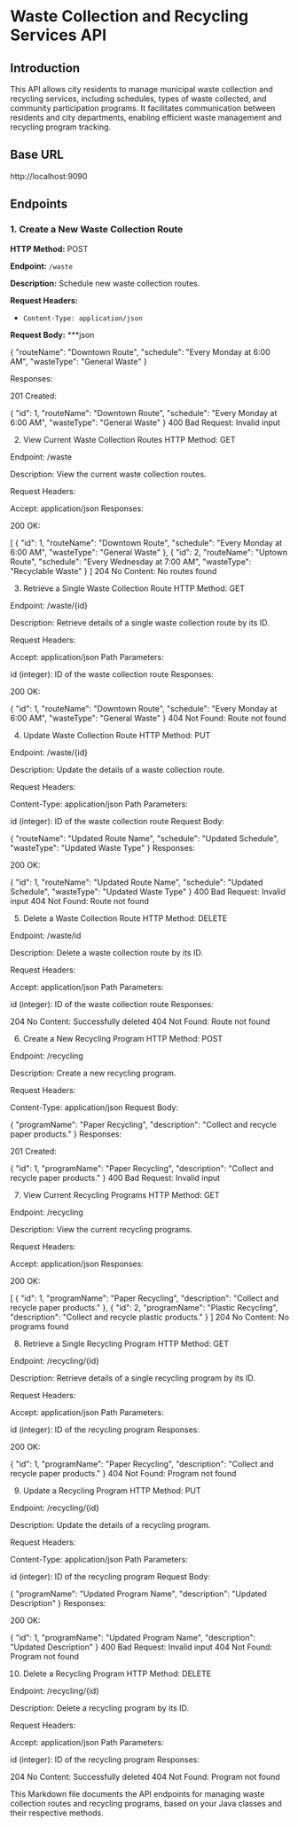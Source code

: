 # Waste Collection and Recycling Services API

## Introduction

This API allows city residents to manage municipal waste collection and recycling services, including schedules, types of waste collected, and community participation programs. It facilitates communication between residents and city departments, enabling efficient waste management and recycling program tracking.

## Base URL

http://localhost:9090

## Endpoints

### 1. Create a New Waste Collection Route

**HTTP Method:** POST

**Endpoint:** `/waste`

**Description:** Schedule new waste collection routes.

**Request Headers:**

- `Content-Type: application/json`

**Request Body:**
***json

{
  "routeName": "Downtown Route",
  "schedule": "Every Monday at 6:00 AM",
  "wasteType": "General Waste"
}

Responses:

201 Created:


{
  "id": 1,
  "routeName": "Downtown Route",
  "schedule": "Every Monday at 6:00 AM",
  "wasteType": "General Waste"
}
400 Bad Request: Invalid input

2. View Current Waste Collection Routes
HTTP Method: GET

Endpoint: /waste

Description: View the current waste collection routes.

Request Headers:

Accept: application/json
Responses:

200 OK:

[
  {
    "id": 1,
    "routeName": "Downtown Route",
    "schedule": "Every Monday at 6:00 AM",
    "wasteType": "General Waste"
  },
  {
    "id": 2,
    "routeName": "Uptown Route",
    "schedule": "Every Wednesday at 7:00 AM",
    "wasteType": "Recyclable Waste"
  }
]
204 No Content: No routes found

3. Retrieve a Single Waste Collection Route
HTTP Method: GET

Endpoint: /waste/{id}

Description: Retrieve details of a single waste collection route by its ID.

Request Headers:

Accept: application/json
Path Parameters:

id (integer): ID of the waste collection route
Responses:

200 OK:

{
  "id": 1,
  "routeName": "Downtown Route",
  "schedule": "Every Monday at 6:00 AM",
  "wasteType": "General Waste"
}
404 Not Found: Route not found

4. Update Waste Collection Route
HTTP Method: PUT

Endpoint: /waste/{id}

Description: Update the details of a waste collection route.

Request Headers:

Content-Type: application/json
Path Parameters:

id (integer): ID of the waste collection route
Request Body:


{
  "routeName": "Updated Route Name",
  "schedule": "Updated Schedule",
  "wasteType": "Updated Waste Type"
}
Responses:

200 OK:

{
  "id": 1,
  "routeName": "Updated Route Name",
  "schedule": "Updated Schedule",
  "wasteType": "Updated Waste Type"
}
400 Bad Request: Invalid input
404 Not Found: Route not found

5. Delete a Waste Collection Route
HTTP Method: DELETE

Endpoint: /waste/id

Description: Delete a waste collection route by its ID.

Request Headers:

Accept: application/json
Path Parameters:

id (integer): ID of the waste collection route
Responses:

204 No Content: Successfully deleted
404 Not Found: Route not found

6. Create a New Recycling Program
HTTP Method: POST

Endpoint: /recycling

Description: Create a new recycling program.

Request Headers:

Content-Type: application/json
Request Body:


{
  "programName": "Paper Recycling",
  "description": "Collect and recycle paper products."
}
Responses:

201 Created:

{
  "id": 1,
  "programName": "Paper Recycling",
  "description": "Collect and recycle paper products."
}
400 Bad Request: Invalid input

7. View Current Recycling Programs
HTTP Method: GET

Endpoint: /recycling

Description: View the current recycling programs.

Request Headers:

Accept: application/json
Responses:

200 OK:

[
  {
    "id": 1,
    "programName": "Paper Recycling",
    "description": "Collect and recycle paper products."
  },
  {
    "id": 2,
    "programName": "Plastic Recycling",
    "description": "Collect and recycle plastic products."
  }
]
204 No Content: No programs found

8. Retrieve a Single Recycling Program
HTTP Method: GET

Endpoint: /recycling/{id}

Description: Retrieve details of a single recycling program by its ID.

Request Headers:

Accept: application/json
Path Parameters:

id (integer): ID of the recycling program
Responses:

200 OK:

{
  "id": 1,
  "programName": "Paper Recycling",
  "description": "Collect and recycle paper products."
}
404 Not Found: Program not found

9. Update a Recycling Program
HTTP Method: PUT

Endpoint: /recycling/{id}

Description: Update the details of a recycling program.

Request Headers:

Content-Type: application/json
Path Parameters:

id (integer): ID of the recycling program
Request Body:

{
  "programName": "Updated Program Name",
  "description": "Updated Description"
}
Responses:

200 OK:

{
  "id": 1,
  "programName": "Updated Program Name",
  "description": "Updated Description"
}
400 Bad Request: Invalid input
404 Not Found: Program not found

10. Delete a Recycling Program
HTTP Method: DELETE

Endpoint: /recycling/{id}

Description: Delete a recycling program by its ID.

Request Headers:

Accept: application/json
Path Parameters:

id (integer): ID of the recycling program
Responses:

204 No Content: Successfully deleted
404 Not Found: Program not found


This Markdown file documents the API endpoints for managing waste collection routes and recycling programs, based on your Java classes and their respective methods.







